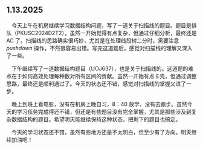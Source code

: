 ## 1.13.2025

&emsp;今天上午在机房继续学习数据结构问题，写了一道关于扫描线的题目。题目是排队（PKUSC2024D2T2），虽然一开始觉得有点复杂，但通过仔细分析，最终还是 AC 了。扫描线的思路确实很巧妙，尤其是在处理线段树二分时，需要注意 $pushdown$ 操作，不然很容易出错。写完这道题后，感觉对扫描线的理解又深入了一些。

&emsp;下午继续写了一道数据结构题目（UOJ637），也是关于扫描线的。这道题的难点在于如何高效处理每种数对所有区间的贡献。虽然一开始有点卡壳，但通过调整思路，最终还是顺利通过了。今天的状态还不错，感觉对扫描线的掌握又进了一步。

&emsp;晚上到班上看电影，没有在机房上晚自习，8：40 放学，没有去跑步。虽然今天的学习任务完成得还不错，但还是有些题目没有完全掌握，尤其是那些涉及到复杂数据结构的题目。希望明天能继续保持这种状态，把剩下的题目也搞定。

&emsp;今天的学习状态还不错，虽然有些地方还是不太明白，但至少有了方向。明天继续加油吧！